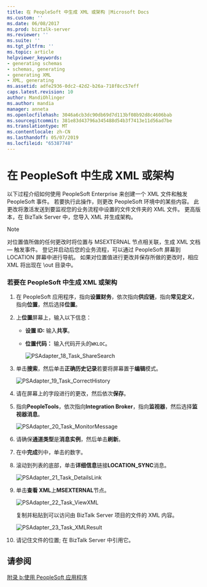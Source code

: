 ```yaml
---
title: 在 PeopleSoft 中生成 XML 或架构 |Microsoft Docs
ms.custom: ''
ms.date: 06/08/2017
ms.prod: biztalk-server
ms.reviewer: ''
ms.suite: ''
ms.tgt_pltfrm: ''
ms.topic: article
helpviewer_keywords:
- generating schemas
- schemas, generating
- generating XML
- XML, generating
ms.assetid: adfe2936-0dc2-42d2-b26a-718f8cc57eff
caps.latest.revision: 10
author: MandiOhlinger
ms.author: mandia
manager: anneta
ms.openlocfilehash: 3046a6cb3dc90db69d7d113bf08b92d8c4606bab
ms.sourcegitcommit: 381e83d43796a345488d54b3f7413e11d56ad7be
ms.translationtype: MT
ms.contentlocale: zh-CN
ms.lasthandoff: 05/07/2019
ms.locfileid: "65387748"
---
```

# <a name="generating-xml-or-schema-in-peoplesoft"></a>在 PeopleSoft 中生成 XML 或架构
以下过程介绍如何使用 PeopleSoft Enterprise 来创建一个 XML 文件和触发 PeopleSoft 事件。 若要执行此操作，则更改 PeopleSoft 环境中的某些内容。 此更改将激活发送到要监视您的业务流程中设置的文件文件夹的 XML 文件。 更高版本，在 BizTalk Server 中，您导入 XML 并生成架构。  
  
> [!NOTE]
>  对位置值所做的任何更改时将位置与 MSEXTERNAL 节点相关联，生成 XML 文档 — 触发事件。 登记并启动后您的业务流程，可以通过 PeopleSoft 屏幕到 LOCATION 屏幕中进行导航。 如果对位置值进行更改并保存所做的更改时，相应 XML 将出现在 \out 目录中。  
  
### <a name="to-generate-xml-or-schema-in-peoplesoft"></a>若要在 PeopleSoft 中生成 XML 或架构  
  
1. 在 PeopleSoft 应用程序，指向**设置财务**，依次指向**供应链**，指向**常见定义**，指向**位置**，然后选择**位置**。  
  
2. 上**位置**屏幕上，输入以下信息：  
  
   - **设置 ID:** 输入**共享**。  
  
   - **位置代码：** 输入代码开头的`WKLOC`。  
  
     ![](../core/media/psadapter-18-task-sharesearch.gif "PSAdapter_18_Task_ShareSearch")  
  
3. 单击**搜索**，然后单击**正确历史记录**若要将屏幕置于**编辑**模式。  
  
    ![](../core/media/psadapter-19-task-correcthistory.gif "PSAdapter_19_Task_CorrectHistory")  
  
4. 请在屏幕上的字段进行的更改，然后依次**保存**。  
  
5. 指向**PeopleTools**，依次指向**Integration Broker**，指向**监视器**，然后选择**监视器消息**。  
  
    ![](../core/media/psadapter-20-task-monitormessage.gif "PSAdapter_20_Task_MonitorMessage")  
  
6. 请确保**通道类型**是**消息实例**，然后单击**刷新**。  
  
7. 在中**完成**列中，单击的数字。  
  
8. 滚动到列表的底部，单击**详细信息**链接**LOCATION_SYNC**消息。  
  
    ![](../core/media/psadapter-21-task-detailslink.gif "PSAdapter_21_Task_DetailsLink")  
  
9. 单击**查看 XML**上**MSEXTERNAL**节点。  
  
     ![](../core/media/psadapter-22-task-viewxml.gif "PSAdapter_22_Task_ViewXML")  
  
     复制并粘贴到可以访问由 BizTalk Server 项目的文件的 XML 内容。  
  
     ![](../core/media/psadapter-23-task-xmlresult.gif "PSAdapter_23_Task_XMLResult")  
  
10. 请记住文件的位置; 在 BizTalk Server 中引用它。  
  
## <a name="see-also"></a>请参阅  
 [附录 b:使用 PeopleSoft 应用程序](../core/appendix-b-using-the-peoplesoft-application.md)